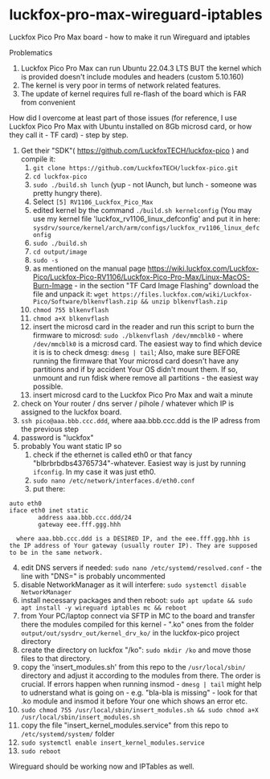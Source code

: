 # luckfox-pro-max-wireguard-iptables
Luckfox Pico Pro Max board - how to make it run Wireguard and iptables

Problematics
1. Luckfox Pico Pro Max can run Ubuntu 22.04.3 LTS BUT the kernel which is provided doesn't include modules and headers (custom 5.10.160)
2. The kernel is very poor in terms of network related features.
3. The update of kernel requires full re-flash of the board which is FAR from convenient

How did I overcome at least part of those issues (for reference, I use Luckfox Pico Pro Max with Ubuntu installed on 8Gb microsd card, or how they call it - TF card) - step by step.
1. Get their "SDK"( https://github.com/LuckfoxTECH/luckfox-pico ) and compile it:
   1. `git clone https://github.com/LuckfoxTECH/luckfox-pico.git`
   2. `cd luckfox-pico`
   3. `sudo ./build.sh lunch` (yup - not lAunch, but lunch - someone was pretty hungry there).
   4. Select `[5] RV1106_Luckfox_Pico_Max`
   5. edited kernel by the command `./build.sh kernelconfig` (You may use my kernel file 'luckfox_rv1106_linux_defconfig' and put it in here: `sysdrv/source/kernel/arch/arm/configs/luckfox_rv1106_linux_defconfig`
   6. `sudo ./build.sh`
   7. `cd output/image`
   8. `sudo -s`
   9. as mentioned on the manual page https://wiki.luckfox.com/Luckfox-Pico/Luckfox-Pico-RV1106/Luckfox-Pico-Pro-Max/Linux-MacOS-Burn-Image   - in the section "TF Card Image Flashing" download the file and unpack it: `wget https://files.luckfox.com/wiki/Luckfox-Pico/Software/blkenvflash.zip && unzip blkenvflash.zip`
   10. `chmod 755 blkenvflash`
   11. `chmod a+X blkenvflash`
   12. insert the microsd card in the reader and run this script to burn the firmware to microsd: `sudo ./blkenvflash /dev/mmcblk0` - where `/dev/mmcblk0` is a microsd card. The easiest way to find which device it is is to check dmesg: `dmesg | tail`; Also, make sure BEFORE running the firmware that Your microsd card doesn't have any partitions and if by accident Your OS didn't mount them. If so, unmount and run fdisk where remove all partitions - the easiest way possible.
   13. insert microsd card to the Luckfox Pico Pro Max and wait a minute
2. check on Your router / dns server / pihole / whatever which IP is assigned to the luckfox board.
3. `ssh pico@aaa.bbb.ccc.ddd`, where aaa.bbb.ccc.ddd is the IP adress from the previous step
4. password is "luckfox"
5. probably You want static IP so
   1. check if the ethernet is called eth0 or that fancy "blbrbrbdbs43765734"-whatever. Easiest way is just by running `ifconfig`. In my case it was just eth0.
   2. `sudo nano /etc/network/interfaces.d/eth0.conf`
   3. put there:
```
auto eth0
iface eth0 inet static
        address aaa.bbb.ccc.ddd/24
        gateway eee.fff.ggg.hhh
```
      where aaa.bbb.ccc.ddd is a DESIRED IP, and the eee.fff.ggg.hhh is the IP address of Your gateway (usually router IP). They are supposed to be in the same network.
   4. edit DNS servers if needed: `sudo nano /etc/systemd/resolved.conf` - the line with "DNS=" is probably uncommented
   5. disable NetworkManager as it will interfere: `sudo systemctl disable NetworkManager`
   6. install necessary packages and then reboot: `sudo apt update && sudo apt install -y wireguard iptables mc && reboot`
6. from Your PC/laptop connect via SFTP in MC to the board and transfer there the modules compiled for this kernel - ".ko" ones from the folder `output/out/sysdrv_out/kernel_drv_ko/` in the luckfox-pico project directory
7. create the directory on luckfox "/ko": `sudo mkdir /ko` and move those files to that directory.
8. copy the 'insert_modules.sh' from this repo to the `/usr/local/sbin/` directory and adjust it according to the modules from there. The order is crucial. If errors happen when running insmod - `dmesg | tail` might help to udnerstand what is going on - e.g. "bla-bla is missing" - look for that .ko module and insmod it before Your one which shows an error etc.
9. `sudo chmod 755 /usr/local/sbin/insert_modules.sh && sudo chmod a+X /usr/local/sbin/insert_modules.sh`
10. copy the file "insert_kernel_modules.service" from this repo to `/etc/systemd/system/` folder
11. `sudo systemctl enable insert_kernel_modules.service`
12. `sudo reboot`

Wireguard should be working now and IPTables as well.
